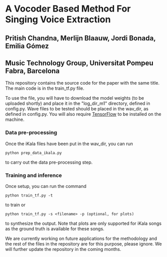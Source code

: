 
<h1>A Vocoder Based Method For Singing Voice Extraction</h1>

<h2>Pritish Chandna, Merlijn Blaauw, Jordi Bonada, Emilia Gómez</h2>

<h2>Music Technology Group, Universitat Pompeu Fabra, Barcelona</h2>

This repository contains the source code for the paper with the same title. The main code is in the train_tf.py file.

To use the file, you will have to download the model weights (to be uploaded shortly) and place it in the "log_dir_m1" directory, defined in config.py. Wave files to be tested should be placed in the wav_dir, as defined in config.py. You will also require <a href="http://www.tensorflow.org" rel="nofollow">TensorFlow</a> to be installed on the machine. 
<h3>Data pre-processing</h3>
Once the iKala files have been put in the wav_dir, you can run <pre><code>python prep_data_ikala.py</code></pre> to carry out the data pre-processing step.
<h3>Training and inference</h3>
Once setup, you can run the command <pre><code>python train_tf.py -t</code></pre> to train or <pre><code>python train_tf.py -s &lt;filename&gt; -p (optional, for plots)</code></pre> to synthesize the output. Note that plots are only supported for iKala songs as the ground truth is available for these songs. 
  
We are currently working on future applications for the methodology and the rest of the files in the repository are for this purpose, please ignore. We will further update the repository in the coming months. 
